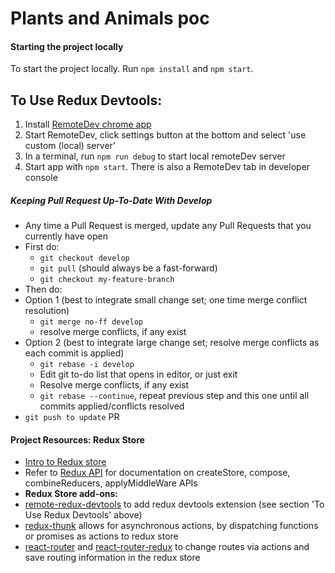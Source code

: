 # Plants and Animals poc

#### Starting the project locally
To start the project locally. Run `npm install` and `npm start`.

## To Use Redux Devtools:
1. Install [RemoteDev chrome app](https://chrome.google.com/webstore/detail/remotedev/faicmgpfiaijcedapokpbdejaodbelph?hl=en)
2. Start RemoteDev, click settings button at the bottom and select 'use custom (local) server'
3. In a terminal, run `npm run debug` to start local remoteDev server
4. Start app with `npm start`. There is also a RemoteDev tab in developer console

##### Keeping Pull Request Up-To-Date With Develop
* Any time a Pull Request is merged, update any Pull Requests that you currently have open
* First do:
  * ```git checkout develop```
  * ```git pull``` (should always be a fast-forward)
  * ```git checkout my-feature-branch```
* Then do:
* Option 1 (best to integrate small change set; one time merge conflict resolution)
  * ```git merge no-ff develop```
  * resolve merge conflicts, if any exist
* Option 2 (best to integrate large change set; resolve merge conflicts as each commit is applied)
  * ```git rebase -i develop```
  * Edit git to-do list that opens in editor, or just exit
  * Resolve merge conflicts, if any exist
  * ```git rebase --continue```, repeat previous step and this one until all commits applied/conflicts resolved
* ```git push to update``` PR

#### Project Resources: Redux Store
* [Intro to Redux store](http://redux.js.org/docs/basics/Store.html)
* Refer to [Redux API](http://redux.js.org/docs/api/index.html) for documentation on createStore, compose, combineReducers, applyMiddleWare APIs
* __Redux Store add-ons:__
* [remote-redux-devtools](https://github.com/zalmoxisus/remote-redux-devtools) to add redux devtools extension (see section 'To Use Redux Devtools' above)
* [redux-thunk](https://github.com/gaearon/redux-thunk) allows for asynchronous actions, by dispatching functions or promises as actions to redux store
* [react-router](https://github.com/reactjs/react-router) and [react-router-redux](https://github.com/reactjs/react-router-redux) to change routes via actions and save routing information in the redux store
